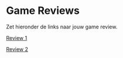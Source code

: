 # Game Reviews

Zet hieronder de links naar jouw game review.

[Review 1](https://mediacollegeamsterdam-my.sharepoint.com/:w:/g/personal/33085_ma-web_nl/ERLuUOwt8axFkIfgwHAWkysBrPbJ2TgKhMnrqXq3GqSMBw?email=33085%40ma-web.nl&e=tLZOdw)

[Review 2](https://docs.google.com/document/d/1pQgL614fI68U69a6P5Bv5KPYq5D26KFYowcQz0Pag9Q/edit?usp=sharing)
